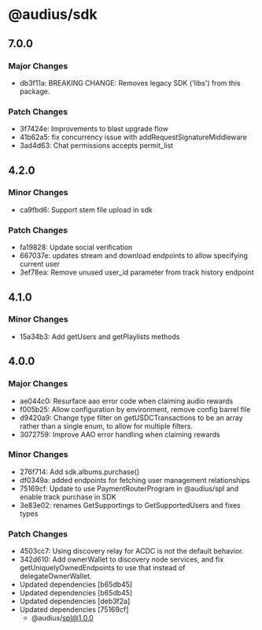 # @audius/sdk

## 7.0.0

### Major Changes

- db3f11a: BREAKING CHANGE: Removes legacy SDK ('libs') from this package.

### Patch Changes

- 3f7424e: Improvements to blast upgrade flow
- 41b62a5: fix concurrency issue with addRequestSignatureMiddleware
- 3ad4d63: Chat permissions accepts permit_list

## 4.2.0

### Minor Changes

- ca9fbd6: Support stem file upload in sdk

### Patch Changes

- fa19828: Update social verification
- 667037e: updates stream and download endpoints to allow specifying current user
- 3ef78ea: Remove unused user_id parameter from track history endpoint

## 4.1.0

### Minor Changes

- 15a34b3: Add getUsers and getPlaylists methods

## 4.0.0

### Major Changes

- ae044c0: Resurface aao error code when claiming audio rewards
- f005b25: Allow configuration by environment, remove config barrel file
- d9420a9: Change type filter on getUSDCTransactions to be an array rather than a single enum, to allow for multiple filters.
- 3072759: Improve AAO error handling when claiming rewards

### Minor Changes

- 276f714: Add sdk.albums.purchase()
- df0349a: added endpoints for fetching user management relationships
- 75169cf: Update to use PaymentRouterProgram in @audius/spl and enable track purchase in SDK
- 3e83e02: renames GetSupportings to GetSupportedUsers and fixes types

### Patch Changes

- 4503cc7: Using discovery relay for ACDC is not the default behavior.
- 342d610: Add ownerWallet to discovery node services, and fix getUniquelyOwnedEndpoints to use that instead of delegateOwnerWallet.
- Updated dependencies [b65db45]
- Updated dependencies [b65db45]
- Updated dependencies [deb3f2a]
- Updated dependencies [75169cf]
  - @audius/spl@1.0.0
